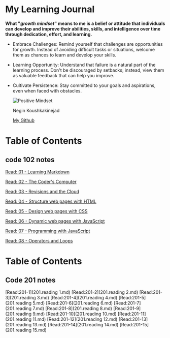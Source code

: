 # My Learning Journal

**What "_growth mindset_" means to me is a belief or attitude that individuals can develop and improve their abilities, skills, and intelligence over time through dedication, effort, and learning.** 

* Embrace Challenges:
Remind yourself that challenges are opportunities for growth. Instead of avoiding difficult tasks or situations, welcome them as chances to learn and develop your skills.

* Learning Opportunity:
Understand that failure is a natural part of the learning process. Don't be discouraged by setbacks; instead, view them as valuable feedback that can help you improve.

* Cultivate Persistence:
Stay committed to your goals and aspirations, even when faced with obstacles.

  ![Positive Mindset](https://m.media-amazon.com/images/I/81SyRrRPOGL._AC_UF894,1000_QL80_.jpg)

  Negin Koushkakinejad
  
  [My Github](https://github.com/neginkou/)

# Table of Contents

## code 102 notes

[Read: 01 - Learning Markdown](102/reading-1.md)

[Read: 02 - The Coder's Computer](102/reading-2.md)

[Read: 03 - Revisions and the Cloud](102/reading-3.md)

[Read: 04 - Structure web pages with HTML](102/reading-4.md)

[Read: 05 - Design web pages with CSS](102/reading-5.md)

[Read: 06 - Dynamic web pages with JavaScript](102/reading-6.md)

[Read: 07 - Programming with JavaScript](102/reading-7.md)

[Read: 08 - Operators and Loops](102/reading-8.md)


# Table of Contents

## Code 201 notes

[Read:201-1](201.reading 1.md)
[Read:201-2](201.reading 2.md)
[Read:201-3](201.reading 3.md)
[Read:201-4](201.reading 4.md)
[Read:201-5](201.reading 5.md)
[Read:201-6](201.reading 6.md)
[Read:201-7](201.reading 7.md)
[Read:201-8](201.reading 8.md)
[Read:201-9](201.reading 9.md)
[Read:201-10](201.reading 10.md)
[Read:201-11](201.reading 11.md)
[Read:201-12](201.reading 12.md)
[Read:201-13](201.reading 13.md)
[Read:201-14](201.reading 14.md)
[Read:201-15](201.reading 15.md)